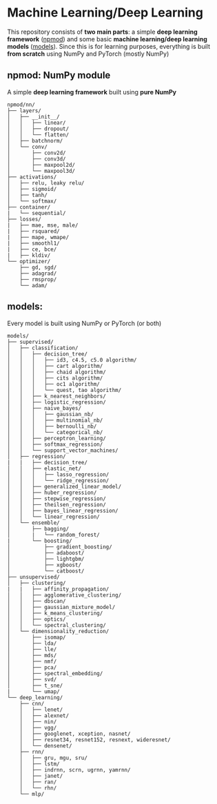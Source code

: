 # Machine Learning/Deep Learning
This repository consists of **two main parts**: a simple **deep learning framework** ([npmod](https://github.com/CryAndRRich/npmod/tree/main/npmod)) and some basic **machine learning/deep learning models** ([models](https://github.com/CryAndRRich/npmod/tree/main/models)). Since this is for learning purposes, everything is built **from scratch** using NumPy and PyTorch (mostly NumPy)

## npmod: NumPy module
A simple **deep learning framework** built using **pure NumPy**

```
npmod/nn/
├── layers/
│   ├── __init__/
│   │   ├── linear/
│   │   ├── dropout/
│   │   └── flatten/
│   ├── batchnorm/
│   └── conv/
│       ├── conv2d/
│       ├── conv3d/
│       ├── maxpool2d/
│       └── maxpool3d/
├── activations/
│   ├── relu, leaky relu/
│   ├── sigmoid/
│   ├── tanh/
│   └── softmax/
├── container/
|   └── sequential/
├── losses/
|   ├── mae, mse, male/
|   ├── rsquared/
|   ├── mape, wmape/
|   ├── smoothl1/
|   ├── ce, bce/
|   ├── kldiv/
└── optimizer/
    ├── gd, sgd/
    ├── adagrad/
    ├── rmsprop/
    └── adam/
```
## models:
Every model is built using NumPy or PyTorch (or both)

```
models/
├── supervised/
│   ├── classification/
│   │   ├── decision_tree/
│   │   │   ├── id3, c4.5, c5.0 algorithm/
│   │   │   ├── cart algorithm/
│   │   │   ├── chaid algorithm/
│   │   │   ├── cits algorithm/
│   │   │   ├── oc1 algorithm/
│   │   │   └── quest, tao algorithm/
│   │   ├── k_nearest_neighbors/
│   │   ├── logistic_regression/
│   │   ├── naive_bayes/
│   │   │   ├── gaussian_nb/
│   │   │   ├── multinomial_nb/
│   │   │   ├── bernoulli_nb/
│   │   │   └── categorical_nb/
│   │   ├── perceptron_learning/
│   │   ├── softmax_regression/
│   │   └── support_vector_machines/
│   ├── regression/
|   |   ├── decision_tree/
│   │   ├── elastic_net/
│   │   │   ├── lasso_regression/
│   │   │   └── ridge_regression/
│   │   ├── generalized_linear_model/
│   │   ├── huber_regression/
│   │   ├── stepwise_regression/
│   │   ├── theilsen_regression/
│   │   ├── bayes_linear_regression/
│   │   └── linear_regression/
│   └── ensemble/
│       ├── bagging/
│       |   └── random_forest/
|       └── boosting/
│           ├── gradient_boosting/
│           ├── adaboost/
│           ├── lightgbm/
│           ├── xgboost/
│           └── catboost/
├── unsupervised/
│   ├── clustering/
|   |   ├── affinity_propagation/
│   │   ├── agglomerative_clustering/
│   │   ├── dbscan/
│   │   ├── gaussian_mixture_model/
│   │   ├── k_means_clustering/
│   │   ├── optics/
│   │   └── spectral_clustering/
│   └── dimensionality_reduction/
│       ├── isomap/
│       ├── lda/
│       ├── lle/
│       ├── mds/
│       ├── nmf/
│       ├── pca/
│       ├── spectral_embedding/
│       ├── svd/
│       ├── t_sne/
|       └── umap/
└── deep_learning/
    ├── cnn/
    │   ├── lenet/
    │   ├── alexnet/
    │   ├── nin/
    │   ├── vgg/
    │   ├── googlenet, xception, nasnet/
    │   ├── resnet34, resnet152, resnext, wideresnet/
    │   └── densenet/
    ├── rnn/
    │   ├── gru, mgu, sru/
    │   ├── lstm/
    │   ├── indrnn, scrn, ugrnn, yamrnn/
    │   ├── janet/
    │   ├── ran/
    │   └── rhn/
    └── mlp/
```